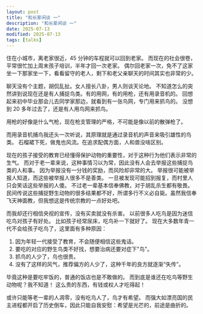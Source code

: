 ```yaml
---
layout: post
title: "和长辈闲谈 一"
description: "和长辈闲谈 一"
date: 2025-07-13
modified: 2025-07-13
tags: [talks]
---
```


住在小城市，离老家很近，45 分钟的车程就可以回到老家。
而现在的社会很卷，平常很忙加上周末孩子培训，半年才回一次老家。
偶尔回老家一次，免不了这家坐一下那家坐一下，看看留守的老人，剩下和老父亲聊天的时间其实也非常的少。

聊天没有个主题，胡侃乱扯。女人擅长八卦，男人则谈天论地。
不知道怎么的突然讲到说现在还是有人捕捉鸟类。有的用网，有的用枪，还有用录音机的。
回想起来初中毕业那会儿去同学家那边，就看到有一张鸟网，专门用来抓鸟的。
没想到 20 多年过去了，还是有人用鸟网来抓鸟。

用枪的好像是什么气枪，现在枪支管理的严格，不可能是像以前的散弹枪了。

而用录音机捕鸟我还头一次听说，其原理就是通过录音机的声音来吸引雄性的鸟类。
石榴裙下死，做鬼也风流。在追求配偶方面，人和兽没啥区别。

现在的孩子接受的教育已经懂得保护动物的重要性，对于这种行为他们表示非常的生气。
而对于老一辈来说，这种事情习以为常，因此没有人会去举报这些捕捉鸟类的人和事。
因为举报没有一分钱的奖励，而风险却非常的大。
举报很可能被举报人知道，而这些被举报人很多不是善类。
一旦被发现可能招到报复，而村里人只会笑话这些举报的人傻。
不过老一辈基本信奉佛教，对于胡乱杀生都有敬畏。民间传说这些捕捉野生动物的很多结果都不好，所谓多行不义必自毙。虽然我信奉飞天神面教，但我想这是传统宗教的一点好处吧。

而我却还行相信央视的宣传，没有买卖就没有杀害。
以前很多人吃鸟是因为迷信吃鸟对孩子有好处。
比如孩子经常尿床，吃鸟补一下就好了。
现在大多数年青一代不会给孩子吃鸟了，这里面有多种原因：
1. 因为年轻一代接受了教育，不会随便相信这些鬼话。
2. 要吃的对应的野生鸟类不好找，想要治病还要对症下"鸟"。
3. 抓鸟的人少了，鸟也很贵。
4. 没有了这样的风气，推荐偏方的人少了，这种千年的良方就逐渐“失传”。

毕竟这种是要吃牢饭的，普通的饭店也是不敢做的。
而到底是谁还在吃鸟等野生动物呢？我不知道！
这么贵的东西，有钱或权人才吃得起！

或许只能等老一辈的人凋零，没有吃鸟人了，鸟才有希望。
而强大如漂亮国的民主进程都开启了历史倒车，因此只能自我安慰：希望是光芒的，前途是曲折的。
